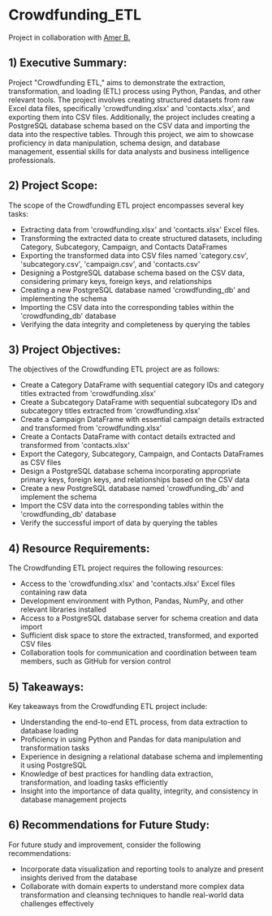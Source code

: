 # Crowdfunding_ETL

Project in collaboration with [Amer B.](https://github.com/Amer4r/crownfunding_etl)

## 1) Executive Summary:

Project "Crowdfunding ETL," aims to demonstrate the extraction, transformation, and loading (ETL) process using Python, Pandas, and other relevant tools. The project involves creating structured datasets from raw Excel data files, specifically 'crowdfunding.xlsx' and 'contacts.xlsx', and exporting them into CSV files. Additionally, the project includes creating a PostgreSQL database schema based on the CSV data and importing the data into the respective tables. Through this project, we aim to showcase proficiency in data manipulation, schema design, and database management, essential skills for data analysts and business intelligence professionals.

## 2) Project Scope:

The scope of the Crowdfunding ETL project encompasses several key tasks:

- Extracting data from 'crowdfunding.xlsx' and 'contacts.xlsx' Excel files.
- Transforming the extracted data to create structured datasets, including Category, Subcategory, Campaign, and Contacts DataFrames
- Exporting the transformed data into CSV files named 'category.csv', 'subcategory.csv', 'campaign.csv', and 'contacts.csv'
- Designing a PostgreSQL database schema based on the CSV data, considering primary keys, foreign keys, and relationships
- Creating a new PostgreSQL database named 'crowdfunding_db' and implementing the schema
- Importing the CSV data into the corresponding tables within the 'crowdfunding_db' database
- Verifying the data integrity and completeness by querying the tables

## 3) Project Objectives:

The objectives of the Crowdfunding ETL project are as follows:

- Create a Category DataFrame with sequential category IDs and category titles extracted from 'crowdfunding.xlsx'
- Create a Subcategory DataFrame with sequential subcategory IDs and subcategory titles extracted from 'crowdfunding.xlsx'
- Create a Campaign DataFrame with essential campaign details extracted and transformed from 'crowdfunding.xlsx'
- Create a Contacts DataFrame with contact details extracted and transformed from 'contacts.xlsx'
- Export the Category, Subcategory, Campaign, and Contacts DataFrames as CSV files
- Design a PostgreSQL database schema incorporating appropriate primary keys, foreign keys, and relationships based on the CSV data
- Create a new PostgreSQL database named 'crowdfunding_db' and implement the schema
- Import the CSV data into the corresponding tables within the 'crowdfunding_db' database
- Verify the successful import of data by querying the tables

## 4) Resource Requirements:

The Crowdfunding ETL project requires the following resources:

- Access to the 'crowdfunding.xlsx' and 'contacts.xlsx' Excel files containing raw data
- Development environment with Python, Pandas, NumPy, and other relevant libraries installed
- Access to a PostgreSQL database server for schema creation and data import
- Sufficient disk space to store the extracted, transformed, and exported CSV files
- Collaboration tools for communication and coordination between team members, such as GitHub for version control

## 5) Takeaways:

Key takeaways from the Crowdfunding ETL project include:

- Understanding the end-to-end ETL process, from data extraction to database loading
- Proficiency in using Python and Pandas for data manipulation and transformation tasks
- Experience in designing a relational database schema and implementing it using PostgreSQL
- Knowledge of best practices for handling data extraction, transformation, and loading tasks efficiently
- Insight into the importance of data quality, integrity, and consistency in database management projects

## 6) Recommendations for Future Study:

For future study and improvement, consider the following recommendations:

- Incorporate data visualization and reporting tools to analyze and present insights derived from the database
- Collaborate with domain experts to understand more complex data transformation and cleansing techniques to handle real-world data challenges effectively

